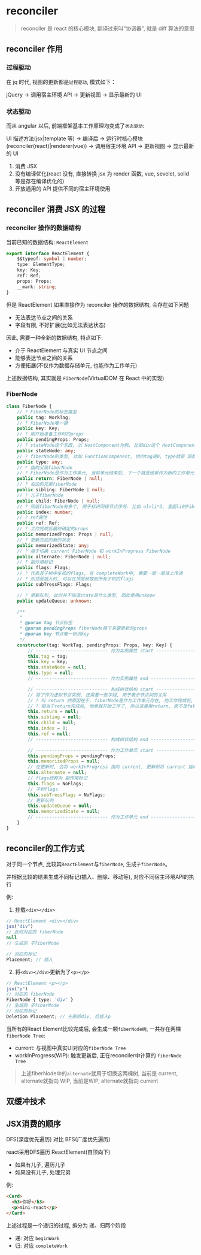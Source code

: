 # reconciler

> reconciler 是 react 的核心模块, 翻译过来叫"协调器", 就是 diff 算法的意思

## reconciler 作用

### 过程驱动

在 jq 时代, 视图的更新都是`过程驱动`, 模式如下：

jQuery -> 调用宿主环境 API -> 更新视图 -> 显示最新的 UI

### 状态驱动

而从 angular 以后, 前端框架基本工作原理均变成了`状态驱动`:

UI 描述方法(jsx|template 等) -> 编译后 -> 运行时核心模块(reconciler(react)|renderer(vue)) -> 调用宿主环境 API -> 更新视图 -> 显示最新的 UI

1. 消费 JSX
2. 没有编译优化(react 没有, 直接转换 jsx 为 render 函数, vue, sevelet, solid 等是存在编译优化的)
3. 开放通用的 API 提供不同的宿主环境使用

## reconciler 消费 JSX 的过程

### reconciler 操作的数据结构

当前已知的数据结构: `ReactElement`

```ts
export interface ReactElement {
	$$typeof: symbol | number;
	type: ElementType;
	key: Key;
	ref: Ref;
	props: Props;
	__mark: string;
}
```

但是 ReactElement 如果直接作为 reconciler 操作的数据结构, 会存在如下问题

- 无法表达节点之间的关系
- 字段有限, 不好扩展(比如无法表达状态)

因此, 需要一种全新的数据结构, 特点如下:

- 介于 ReactElement 与真实 UI 节点之间
- 能够表达节点之间的关系
- 方便拓展(不仅作为数据存储单元, 也能作为工作单元)

上述数据结构, 其实就是 `FiberNode`(VirtualDOM 在 React 中的实现)

### FiberNode

```ts
class FiberNode {
	// ? FiberNode的标签类型
	public tag: WorkTag;
	// ? FiberNode唯一键
	public key: Key;
	// ? 刚开始准备工作时的props
	public pendingProps: Props;
	// ? stateNode这个东西, 以 HostComponent为例, 比如div这个 HostComponent, 他的 stateNode 保留的就是 div这个DOM
	public stateNode: any;
	// ? fiberNode的类型, 比如 FunctionComponent, 他的tag是0, type就是 函数组件 本身: (props) => JSX
	public type: any;
	// * 指向父级fiberNode
	// ? FiberNode是作为工作单元, 当前单元结束后, 下一个就是他爹作为新的工作单元, 因此叫return
	public return: FiberNode | null;
	// ? 右边的兄弟fiberNode
	public sibling: FiberNode | null;
	// ? 儿子fiberNode
	public child: FiberNode | null;
	// ? 同级fiberNode有多个, 用于标识同级节点序号. 比如 ul>li*3, 里面li的FiberNode.index依次为 0 1 2
	public index: number;
	// ? ref属性
	public ref: Ref;
	// ? 工作完成后最终确定的props
	public memorizedProps: Props | null;
	// ? 更新完成的新的状态
	public memorizedState: any;
	// ? 用于切换 current FiberNode 和 workInProgress FiberNode
	public alternate: FiberNode | null;
	// ? 副作用标记
	public flags: Flags;
	// ? 代表其子树中生成的flags, 在 completeWork中, 需要一层一层往上传递
	// ? 到顶层插入时, 可以在顶层获取到所有子树的flags
	public subTressFlags: Flags;

	// ? 更新队列, 此时并不知道state是什么类型, 因此使用unknow
	public updateQueue: unknown;

	/**
	 *
	 * @param tag 节点标签
	 * @param pendingProps fiberNode接下来要更新的props
	 * @param key 节点唯一标识key
	 */
	constructor(tag: WorkTag, pendingProps: Props, key: Key) {
		// --------------------------- 作为实例属性 start ---------------------------
		this.tag = tag;
		this.key = key;
		this.stateNode = null;
		this.type = null;
		// --------------------------- 作为实例属性 end ---------------------------

		// --------------------------- 构成树状结构 start ---------------------------
		// 除了作为虚拟节点实例, 还需要一些字段, 用于表示节点间的关系
		// ? 叫 return 的原因在于, fiberNode是作为工作单元存在, 他工作完成后, 就指向他爹进行工作
		// ? 相当于return完成后, 他爹就开始工作了, 所以这里用return, 而不是father
		this.return = null;
		this.sibling = null;
		this.child = null;
		this.index = 0;
		this.ref = null;
		// --------------------------- 构成树状结构 end ---------------------------

		// --------------------------- 作为工作单元 start ---------------------------
		this.pendingProps = pendingProps;
		this.memorizedProps = null;
		// 在更新时, 会将 workInProgress 指向 current, 更新前将 current 指向 workInProgress
		this.alternate = null;
		// flags统称为 副作用标记
		this.flags = NoFlags;
		// 子树flags
		this.subTressFlags = NoFlags;
		// 更新队列
		this.updateQueue = null;
		this.memorizedState = null;
		// --------------------------- 作为工作单元 end ---------------------------
	}
}
```

## reconciler的工作方式

对于同一个节点, 比较其`ReactElement`与`fiberNode`, 生成`子fiberNode`。

并根据比较的结果生成不同标记(插入、删除、移动等), 对应不同宿主环境API的执行

例:
1. 挂载`<div></div>`
```ts
// ReactElement <div></div>
jsx("div")
// 此时对应的 fiberNode
null
// 生成的 子fiberNode

// 对应的标记
Placement; // 插入
```

2. 将`<div></div>`更新为了`<p></p>`

```ts
// ReactElement <p></p>
jsx("p")
// 对应的 fiberNode
FiberNode { type: 'div' }
// 生成的 子fiberNode
// 对应的标记
Deletion Placement; // 先删除div, 后插入p
```

当所有的React Element比较完成后, 会生成一颗`fiberNode树`, 一共存在两棵 `fiberNode Tree`:
+ current: 与视图中真实UI对应的`fiberNode Tree`
+ workInProgress(WIP): 触发更新后, 正在reconciler中计算的 `fiberNode Tree`

> 上述fiberNode中的`alternate`就用于切换这两棵树, 当前是 current, alternate就指向 WIP, 当前是WIP, alternate就指向 current


## 双缓冲技术



## JSX消费的顺序

DFS(深度优先遍历) 对比 BFS(广度优先遍历)

react采用DFS遍历 ReactElement(自顶向下)
+ 如果有儿子, 遍历儿子
+ 如果没有儿子, 处理兄弟

例:

```html
<Card>
  <h3>你好</h3>
  <p>mini-react</p>
</Card>
```

上述过程是一个递归的过程, 拆分为 递、归两个阶段
+ 递: 对应 `beginWork`
+ 归: 对应 `completeWork`

